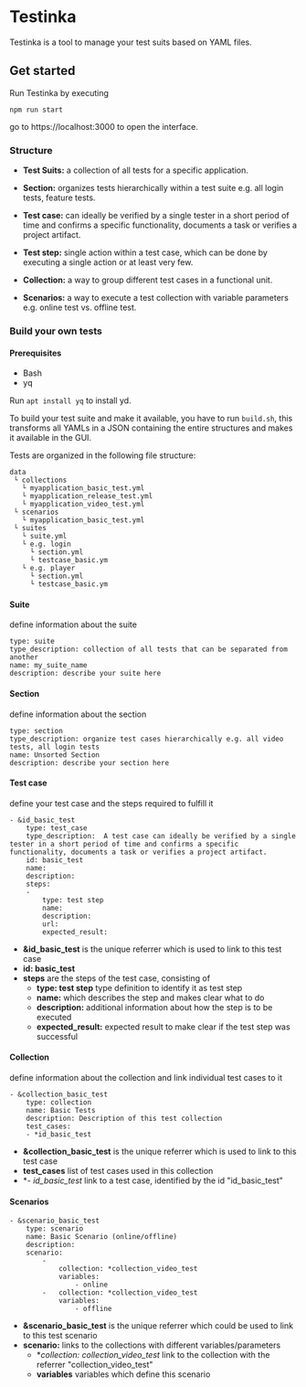 # Testinka
Testinka is a tool to manage your test suits based on YAML files.

## Get started
Run Testinka by executing
~~~
npm run start
~~~
go to https://localhost:3000 to open the interface.

### Structure
- **Test Suits:** a collection of all tests for a specific application.
- **Section:** organizes tests hierarchically within a test suite e.g. all login tests, feature tests.
- **Test case:** can ideally be verified by a single tester in a short period of time and confirms a specific functionality, documents a task or verifies a project artifact.
- **Test step:** single action within a test case, which can be done by executing a single action or at least very few.
  
- **Collection:** a way to group different test cases in a functional unit.
- **Scenarios:** a way to execute a test collection with variable parameters e.g. online test vs. offline test.
  
### Build your own tests
#### Prerequisites
* Bash
* yq

Run `apt install yq` to install yd.

To build your test suite and make it available, you have to run `build.sh`, this transforms all YAMLs in a JSON containing the entire structures and makes it available in the GUI.

Tests are organized in the following file structure:
~~~
data
 └ collections
   └ myapplication_basic_test.yml
   └ myapplication_release_test.yml
   └ myapplication_video_test.yml
 └ scenarios
   └ myapplication_basic_test.yml
 └ suites
   └ suite.yml 
   └ e.g. login
     └ section.yml
     └ testcase_basic.ym
   └ e.g. player
     └ section.yml
     └ testcase_basic.ym
~~~

#### Suite
define information about the suite
~~~
type: suite
type_description: collection of all tests that can be separated from another
name: my_suite_name
description: describe your suite here
~~~

#### Section
define information about the section
~~~
type: section
type_description: organize test cases hierarchically e.g. all video tests, all login tests
name: Unsorted Section
description: describe your section here
~~~

#### Test case
define your test case and the steps required to fulfill it
~~~
- &id_basic_test
    type: test_case
    type_description:  A test case can ideally be verified by a single tester in a short period of time and confirms a specific functionality, documents a task or verifies a project artifact.
    id: basic_test
    name:
    description:
    steps:
    -
        type: test step
        name: 
        description:
        url:
        expected_result: 
~~~
- **&id_basic_test** is the unique referrer which is used to link to this test case
- **id: basic_test** 
- **steps** are the steps of the test case, consisting of
  - **type: test step** type definition to identify it as test step
  - **name:** which describes the step and makes clear what to do
  - **description:** additional information about how the step is to be executed
  - **expected_result:** expected result to make clear if the test step was successful

#### Collection
define information about the collection and link individual test cases to it
~~~
- &collection_basic_test
    type: collection
    name: Basic Tests
    description: Description of this test collection
    test_cases:
    - *id_basic_test
~~~
- **&collection_basic_test** is the unique referrer which is used to link to this test case
- **test_cases** list of test cases used in this collection
- **- *id_basic_test** link to a test case, identified by the id "id_basic_test"

#### Scenarios
~~~
- &scenario_basic_test
    type: scenario
    name: Basic Scenario (online/offline)
    description:
    scenario:
        -
            collection: *collection_video_test
            variables: 
                - online
        -   collection: *collection_video_test
            variables:
                - offline
~~~
- **&scenario_basic_test** is the unique referrer which could be used to link to this test scenario
- **scenario:** links to the collections with different variables/parameters
  - **collection: *collection_video_test** link to the collection with the referrer "collection_video_test"
  - **variables** variables which define this scenario


